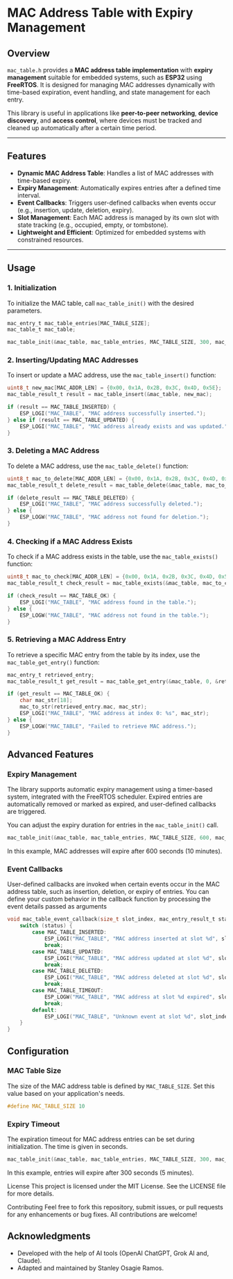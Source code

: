 # MAC Address Table with Expiry Management

## Overview

`mac_table.h` provides a **MAC address table implementation** with **expiry management** suitable for embedded systems, such as **ESP32** using **FreeRTOS**. It is designed for managing MAC addresses dynamically with time-based expiration, event handling, and state management for each entry.

This library is useful in applications like **peer-to-peer networking**, **device discovery**, and **access control**, where devices must be tracked and cleaned up automatically after a certain time period.

---

## Features

- **Dynamic MAC Address Table**: Handles a list of MAC addresses with time-based expiry.
- **Expiry Management**: Automatically expires entries after a defined time interval.
- **Event Callbacks**: Triggers user-defined callbacks when events occur (e.g., insertion, update, deletion, expiry).
- **Slot Management**: Each MAC address is managed by its own slot with state tracking (e.g., occupied, empty, or tombstone).
- **Lightweight and Efficient**: Optimized for embedded systems with constrained resources.

---

## Usage

### 1. Initialization

To initialize the MAC table, call `mac_table_init()` with the desired parameters.

```c
mac_entry_t mac_table_entries[MAC_TABLE_SIZE];
mac_table_t mac_table;

mac_table_init(&mac_table, mac_table_entries, MAC_TABLE_SIZE, 300, mac_table_event_callback);
```
### 2. Inserting/Updating MAC Addresses
To insert or update a MAC address, use the `mac_table_insert()` function:
```c
uint8_t new_mac[MAC_ADDR_LEN] = {0x00, 0x1A, 0x2B, 0x3C, 0x4D, 0x5E};
mac_table_result_t result = mac_table_insert(&mac_table, new_mac);

if (result == MAC_TABLE_INSERTED) {
    ESP_LOGI("MAC_TABLE", "MAC address successfully inserted.");
} else if (result == MAC_TABLE_UPDATED) {
    ESP_LOGI("MAC_TABLE", "MAC address already exists and was updated.");
}
```
### 3. Deleting a MAC Address
To delete a MAC address, use the `mac_table_delete()` function:
```c
uint8_t mac_to_delete[MAC_ADDR_LEN] = {0x00, 0x1A, 0x2B, 0x3C, 0x4D, 0x5E};
mac_table_result_t delete_result = mac_table_delete(&mac_table, mac_to_delete);

if (delete_result == MAC_TABLE_DELETED) {
    ESP_LOGI("MAC_TABLE", "MAC address successfully deleted.");
} else {
    ESP_LOGW("MAC_TABLE", "MAC address not found for deletion.");
}
```
### 4. Checking if a MAC Address Exists
To check if a MAC address exists in the table, use the `mac_table_exists()` function:
```c
uint8_t mac_to_check[MAC_ADDR_LEN] = {0x00, 0x1A, 0x2B, 0x3C, 0x4D, 0x5E};
mac_table_result_t check_result = mac_table_exists(&mac_table, mac_to_check);

if (check_result == MAC_TABLE_OK) {
    ESP_LOGI("MAC_TABLE", "MAC address found in the table.");
} else {
    ESP_LOGW("MAC_TABLE", "MAC address not found in the table.");
}
```
### 5. Retrieving a MAC Address Entry
To retrieve a specific MAC entry from the table by its index, use the `mac_table_get_entry()` function:
```c
mac_entry_t retrieved_entry;
mac_table_result_t get_result = mac_table_get_entry(&mac_table, 0, &retrieved_entry);

if (get_result == MAC_TABLE_OK) {
    char mac_str[18];
    mac_to_str(retrieved_entry.mac, mac_str);
    ESP_LOGI("MAC_TABLE", "MAC address at index 0: %s", mac_str);
} else {
    ESP_LOGW("MAC_TABLE", "Failed to retrieve MAC address.");
}
```
## Advanced Features
### Expiry Management
The library supports automatic expiry management using a timer-based system, integrated with the FreeRTOS scheduler. Expired entries are automatically removed or marked as expired, and user-defined callbacks are triggered.

You can adjust the expiry duration for entries in the `mac_table_init()` call.
```c
mac_table_init(&mac_table, mac_table_entries, MAC_TABLE_SIZE, 600, mac_table_event_callback);
```
In this example, MAC addresses will expire after 600 seconds (10 minutes).

### Event Callbacks
User-defined callbacks are invoked when certain events occur in the MAC address table, such as insertion, deletion, or expiry of entries. You can define your custom behavior in the callback function by processing the event details passed as arguments

```c
void mac_table_event_callback(size_t slot_index, mac_entry_result_t status) {
    switch (status) {
        case MAC_TABLE_INSERTED:
            ESP_LOGI("MAC_TABLE", "MAC address inserted at slot %d", slot_index);
            break;
        case MAC_TABLE_UPDATED:
            ESP_LOGI("MAC_TABLE", "MAC address updated at slot %d", slot_index);
            break;
        case MAC_TABLE_DELETED:
            ESP_LOGI("MAC_TABLE", "MAC address deleted at slot %d", slot_index);
            break;
        case MAC_TABLE_TIMEOUT:
            ESP_LOGW("MAC_TABLE", "MAC address at slot %d expired", slot_index);
            break;
        default:
            ESP_LOGI("MAC_TABLE", "Unknown event at slot %d", slot_index);
    }
}
```
## Configuration
### MAC Table Size
The size of the MAC address table is defined by `MAC_TABLE_SIZE`. Set this value based on your application's needs.
```c
#define MAC_TABLE_SIZE 10
```
### Expiry Timeout
The expiration timeout for MAC address entries can be set during initialization. The time is given in seconds.
```c
mac_table_init(&mac_table, mac_table_entries, MAC_TABLE_SIZE, 300, mac_table_event_callback);
```
In this example, entries will expire after 300 seconds (5 minutes).

License
This project is licensed under the MIT License. See the LICENSE file for more details.

Contributing
Feel free to fork this repository, submit issues, or pull requests for any enhancements or bug fixes. All contributions are welcome!
## Acknowledgments
- Developed with the help of AI tools (OpenAI ChatGPT, Grok AI and, Claude).
- Adapted and maintained by Stanley Osagie Ramos.